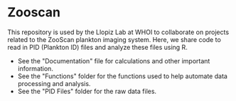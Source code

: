 # Zooscan
This repository is used by the Llopiz Lab at WHOI to collaborate on projects related to the ZooScan plankton imaging system. 
Here, we share code to read in PID (Plankton ID) files and analyze these files using R. 
* See the "Documentation" file for calculations and other important information.
* See the "Functions" folder for the functions used to help automate data processing and analysis. 
* See the "PID Files" folder for the raw data files.
